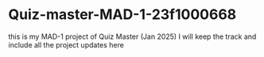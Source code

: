 # Quiz-master-MAD-1-23f1000668
this is my MAD-1 project of Quiz Master (Jan 2025)
I will keep the track and include all the project updates here
